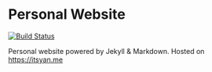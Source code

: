 # Personal Website

[![Build Status](https://travis-ci.org/yanske1/yanske1.github.io.svg?branch=master)](https://travis-ci.org/yanske1/yanske1.github.io)

Personal website powered by Jekyll & Markdown. Hosted on <https://itsyan.me>
